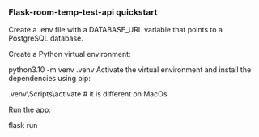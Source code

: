 ### Flask-room-temp-test-api quickstart

Create a .env file with a DATABASE_URL variable that points to a PostgreSQL database.

Create a Python virtual environment:

python3.10 -m venv .venv
Activate the virtual environment and install the dependencies using pip:

.venv\Scripts\activate  # it is different on MacOs

Run the app:

flask run
